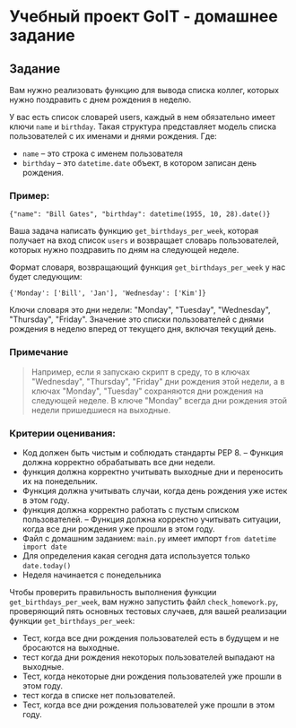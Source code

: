 # Учебный проект GoIT - домашнее задание

## Задание
Вам нужно реализовать функцию для вывода списка коллег, которых нужно поздравить с днем рождения в неделю.

У вас есть список словарей users, каждый в нем обязательно имеет ключи `name` и `birthday`.
Такая структура представляет модель списка пользователей с их именами и днями рождения.
Где:
- `name` – это строка с именем пользователя
- `birthday` – это `datetime.date` объект, в котором записан день рождения.

### Пример:

```{"name": "Bill Gates", "birthday": datetime(1955, 10, 28).date()}```

Ваша задача написать функцию `get_birthdays_per_week`, которая получает на вход список `users` и возвращает словарь пользователей, которых нужно поздравить по дням на следующей неделе.

Формат словаря, возвращающий функция `get_birthdays_per_week` у нас будет следующим:

```{'Monday': ['Bill', 'Jan'], 'Wednesday': ['Kim']}```

Ключи словаря это дни недели: "Monday", "Tuesday", "Wednesday", "Thursday", "Friday".
Значение это списки пользователей с днями рождения в неделю вперед от текущего дня, включая текущий день.

### Примечание
> Например, если я запускаю скрипт в среду, то в ключах "Wednesday", "Thursday", "Friday"
> дни рождения этой недели, а в ключах "Monday", "Tuesday" сохраняются дни рождения на следующей неделе.
> В ключе "Monday" всегда дни рождения этой недели пришедшиеся на выходные.

### Критерии оценивания:
- Код должен быть чистым и соблюдать стандарты PEP 8.
– Функция должна корректно обрабатывать все дни недели.
- функция должна корректно учитывать выходные дни и переносить их на понедельник.
- Функция должна учитывать случаи, когда день рождения уже истек в этом году.
- функция должна корректно работать с пустым списком пользователей.
– Функция должна корректно учитывать ситуации, когда все дни рождения уже прошли в этом году.
- Файл с домашним заданием: `main.py` имеет импорт `from datetime import date`
- Для определения какая сегодня дата используется только `date.today()`
- Неделя начинается с понедельника

Чтобы проверить правильность выполнения функции `get_birthdays_per_week`,
вам нужно запустить файл `check_homework.py`, проверяющий пять основных тестовых случаев,
для вашей реализации функции `get_birthdays_per_week`:

- Тест, когда все дни рождения пользователей есть в будущем и не бросаются на выходные.
- тест когда дни рождения некоторых пользователей выпадают на выходные.
- Тест, когда некоторые дни рождения пользователей уже прошли в этом году.
- тест когда в списке нет пользователей.
- Тест, когда все дни рождения пользователей уже прошли в этом году.